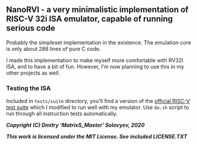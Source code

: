 ## NanoRVI - a very minimalistic implementation of RISC-V 32i ISA emulator, capable of running serious code

Probably the simpleset implementation in the existence. The emulation core is only about 288 lines of pure C code.

I made this implementation to make myself more comfortable with RV32I ISA, and to have a bit of fun. However, I'm now planning to use this in my other projects as well.

### Testing the ISA

Included in `tests/suite` directory, you'll find a version of the [official RISC-V test suite](https://github.com/riscv/riscv-tests) which I modified to run well with my emulator.
Use `do.sh` script to run through all instruction tests automatically. 

___Copyright (C) Dmitry 'MatrixS_Master' Solovyev, 2020___

___This work is licensed under the MIT License. See included LICENSE.TXT___
